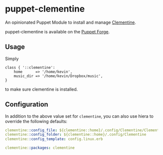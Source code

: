 # puppet-clementine

An opinionated Puppet Module to install and manage
[Clementine](https://www.clementine-player.org/).

puppet-clementine is available on the
[Puppet Forge](https://forge.puppetlabs.com/thekevjames/clementine).

## Usage

Simply

```puppet
class { '::clementine':
    home      => '/home/kevin',
    music_dir => '/home/kevin/Dropbox/music',
}
```

to make sure clementine is installed.

## Configuration

In addition to the above value set for `clementine`, you can also use
hiera to override the following defaults:

```yaml
clementine::config_file: ${clementine::home}/.config/Clementine/Clementine.conf
clementine::config_folder: ${clementine::home}/.config/Clementine
clementine::config_template: config.linux.erb

clementine::packages: clementine
```
